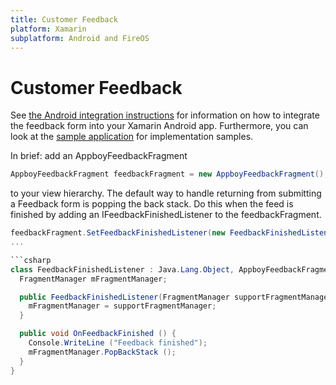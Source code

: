 ```yaml
---
title: Customer Feedback
platform: Xamarin
subplatform: Android and FireOS
---
```

# Customer Feedback

See [the Android integration instructions][1] for information on how to integrate the feedback form into your Xamarin Android app.  Furthermore, you can look at the [sample application][2] for implementation samples.

In brief:  add an AppboyFeedbackFragment

```csharp
AppboyFeedbackFragment feedbackFragment = new AppboyFeedbackFragment();
```

to your view hierarchy.  The default way to handle returning from submitting a Feedback form is popping the back stack.  Do this when the feed is finished by adding an
IFeedbackFinishedListener to the feedbackFragment.

```csharp
feedbackFragment.SetFeedbackFinishedListener(new FeedbackFinishedListener(Activity.SupportFragmentManager));
...

```csharp
class FeedbackFinishedListener : Java.Lang.Object, AppboyFeedbackFragment.IFeedbackFinishedListener {
  FragmentManager mFragmentManager;

  public FeedbackFinishedListener(FragmentManager supportFragmentManager) {
    mFragmentManager = supportFragmentManager;
  }

  public void OnFeedbackFinished () {
    Console.WriteLine ("Feedback finished");
    mFragmentManager.PopBackStack ();
  }
}
```

[1]: /Android/#customer-feedback "Android Instructions"
[2]: https://github.com/Appboy/appboy-xamarin-bindings/tree/master/appboy-component/samples
